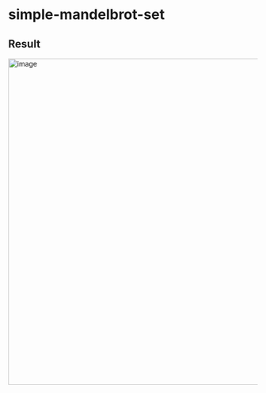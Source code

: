 # simple-mandelbrot-set

## Result
<img width="659" alt="image" src="https://user-images.githubusercontent.com/66196142/223016682-0ad803ed-24e6-40fb-9c41-a376c6b26e26.png">
